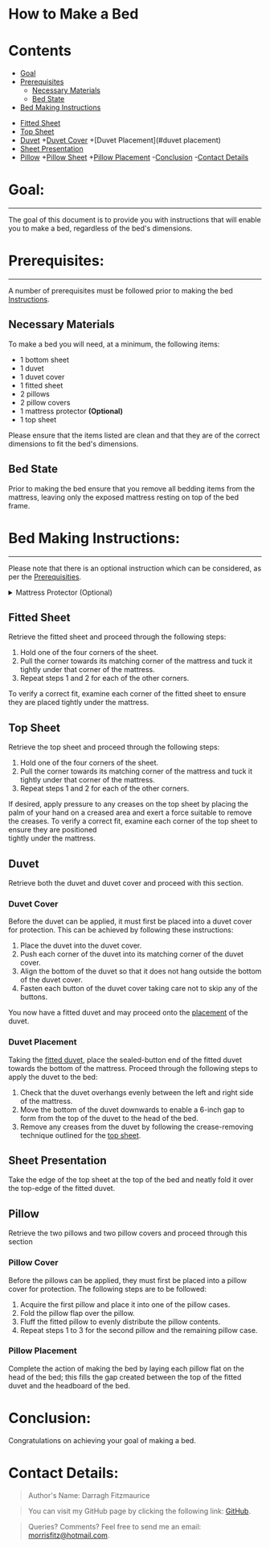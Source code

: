 How to Make a Bed
================
# Contents

- [Goal](#goal)
- [Prerequisites](#prerequisites)
  * [Necessary Materials](#necessary-materials)
  * [Bed State](#bed-state)
 - [Bed Making Instructions](#bed-making-instructions) 
  * [Fitted Sheet](#fitted-sheet)
  * [Top Sheet](#top-sheet)
  * [Duvet](#duvet)
  +[Duvet Cover](#duvet-cover)
  +[Duvet Placement](#duvet placement)
   * [Sheet Presentation](#sheet-presentation)
   * [Pillow](#pillow)
   +[Pillow Sheet](#pillow-sheet)
   +[Pillow Placement](#pillow-placement)
 -[Conclusion](#conclusion)
 -[Contact Details](#contact-details)
   

# Goal:
--------

The goal of this document is to provide you with instructions that will enable you to make a bed, regardless of the bed's dimensions. 


# Prerequisites: 
--------------
A number of prerequisites must be followed prior to making the bed [Instructions](#bed-making-instructions).

## Necessary Materials

To make a bed you will need, at a minimum, the following items:
* 1 bottom sheet 
* 1 duvet
* 1 duvet cover
* 1 fitted sheet
* 2 pillows
* 2 pillow covers
* 1 mattress protector **(Optional)**
* 1 top sheet

Please ensure that the items listed are clean and that they are of the correct dimensions to fit the bed's dimensions. 

## Bed State

Prior to making the bed ensure that you remove all bedding items from the mattress, leaving only the exposed mattress resting on top of the bed frame. 



# Bed Making Instructions:
-------------

Please note that there is an optional instruction which can be considered, as per the [Prerequisities](#Prerequisites).

<details>
  <summary>Mattress Protector (Optional)</summary>
 Retrieve the mattress protector and place the side with the manufacturer tag down onto the mattress. 

   1. Hold one of the four fasteners of the mattress protector.
   2. Pull the fastener towards its matching corner of the mattress and tuck it tightly under that corner of the mattress.
   3. Repeat steps 1 and 2 for each fastener.

</details>

## Fitted Sheet 

Retrieve the fitted sheet and proceed through the following steps:

   1. Hold one of the four corners of the sheet.
   2. Pull the corner towards its matching corner of the mattress and tuck it tightly under that corner of the mattress. 
   3. Repeat steps 1 and 2 for each of the other corners. 

To verify a correct fit, examine each corner of the fitted sheet to ensure they are placed tightly under the mattress.
   
## Top Sheet 

Retrieve the top sheet and proceed through the following steps:

   1. Hold one of the four corners of the sheet.
   2. Pull the corner towards its matching corner of the mattress and tuck it tightly under that corner of the mattress. 
   3. Repeat steps 1 and 2 for each of the other corners. 

   If desired, apply pressure to any creases on the top sheet by placing the palm of your hand on a creased area and exert
   a force suitable to remove the creases. To verify a correct fit, examine each corner of the top sheet to ensure they are positioned  
   tightly under the mattress.

##  Duvet

Retrieve both the duvet and duvet cover and proceed with this section.

### Duvet Cover

Before the duvet can be applied, it must first be placed into a duvet cover for protection. This can be achieved by following these instructions:

   1. Place the duvet into the duvet cover.
   2. Push each corner of the duvet into its matching corner of the duvet cover. 
   3. Align the bottom of the duvet so that it does not hang outside the bottom of the duvet cover.
   4. Fasten each button of the duvet cover taking care not to skip any of the buttons.

You now have a fitted duvet and may proceed onto the [placement](#duvet-placement) of the duvet.

###  Duvet Placement

Taking the [fitted duvet](#duvet-cover), place the sealed-button end of the fitted duvet towards the bottom of the mattress. Proceed through the following steps to apply the duvet to the bed:

   1. Check that the duvet overhangs evenly between the left and right side of the mattress. 
   2. Move the bottom of the duvet downwards to enable a 6-inch gap to form from the top of the duvet to the head of the 
        bed.
   3. Remove any creases from the duvet by following the crease-removing technique outlined for the [top sheet](#fitted-sheet). 

## Sheet Presentation

Take the edge of the top sheet at the top of the bed and neatly fold it over the top-edge of the fitted duvet. 

## Pillow

Retrieve the two pillows and two pillow covers and proceed through this section

### Pillow Cover

 Before the pillows can be applied, they must first be placed into a pillow cover for protection. The following steps are to be followed:

   1. Acquire the first pillow and place it into one of the pillow cases.
   2. Fold the pillow flap over the pillow. 
   3. Fluff the fitted pillow to evenly distribute the pillow contents. 
   4. Repeat steps 1 to 3 for the second pillow and the remaining pillow case. 

### Pillow Placement

Complete the action of making the bed by laying each pillow flat on the head of the bed; this fills the gap created between the top of the fitted duvet and the headboard of the bed. 

# Conclusion:

Congratulations on achieving your goal of making a bed.

# Contact Details:

> Author's Name: Darragh Fitzmaurice

> You can visit my GitHub page by clicking the following link: [GitHub](https://github.com/morrisfitz).

> Queries? Comments? Feel free to send me an email: [morrisfitz@hotmail.com](mailto:morrisfitz@hotmail.com).





